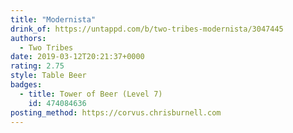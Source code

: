```yaml
---
title: "Modernista"
drink_of: https://untappd.com/b/two-tribes-modernista/3047445
authors:
  - Two Tribes
date: 2019-03-12T20:21:37+0000
rating: 2.75
style: Table Beer
badges:
  - title: Tower of Beer (Level 7)
    id: 474084636
posting_method: https://corvus.chrisburnell.com
---
```

